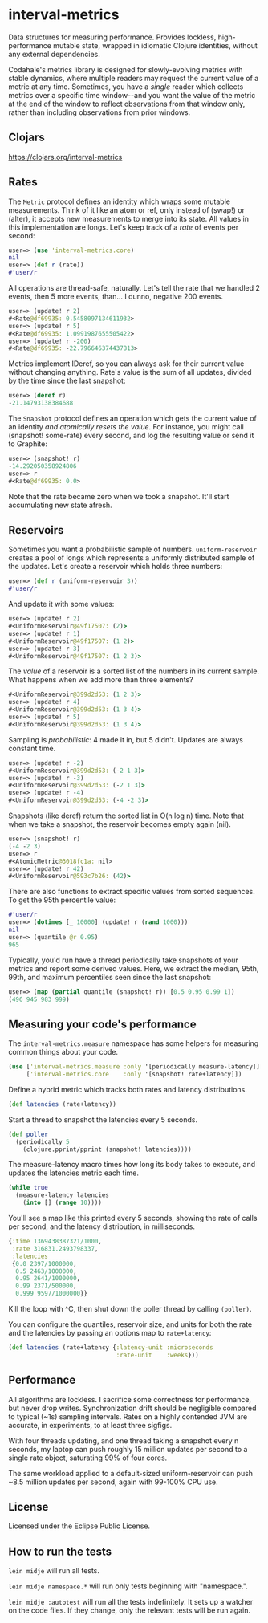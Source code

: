 # interval-metrics

Data structures for measuring performance. Provides lockless, high-performance
mutable state, wrapped in idiomatic Clojure identities, without any external
dependencies.

Codahale's metrics library is designed for slowly-evolving metrics with stable
dynamics, where multiple readers may request the current value of a metric at
any time. Sometimes, you have a *single* reader which collects metrics over a
specific time window--and you want the value of the metric at the end of the
window to reflect observations from that window only, rather than including
observations from prior windows.

## Clojars

https://clojars.org/interval-metrics

## Rates

The `Metric` protocol defines an identity which wraps some mutable
measurements. Think of it like an atom or ref, only instead of (swap!) or
(alter), it accepts new measurements to merge into its state. All values in
this implementation are longs. Let's keep track of a *rate* of events per
second:

``` clj
user=> (use 'interval-metrics.core)
nil
user=> (def r (rate))
#'user/r
```

All operations are thread-safe, naturally. Let's tell the rate that we handled
2 events, then 5 more events, than... I dunno, negative 200 events.

``` clj
user=> (update! r 2)
#<Rate@df69935: 0.5458097134611932>
user=> (update! r 5)
#<Rate@df69935: 1.0991987655505422>
user=> (update! r -200)
#<Rate@df69935: -22.796646374437813>
```

Metrics implement IDeref, so you can always ask for their current value without changing anything. Rate's value is the sum of all updates, divided by the time since the last snapshot:

``` clj
user=> (deref r)
-21.14793138384688
```

The `Snapshot` protocol defines an operation which gets the current value of an
identity *and atomically resets the value*. For instance, you might call
(snapshot! some-rate) every second, and log the resulting value or send it to
Graphite:

``` clj
user=> (snapshot! r)
-14.292050358924806
user=> r
#<Rate@df69935: 0.0>
```

Note that the rate became zero when we took a snapshot. It'll start
accumulating new state afresh.

## Reservoirs

Sometimes you want a probabilistic sample of numbers. `uniform-reservoir` creates a pool of longs which represents a uniformly distributed sample of the updates. Let's create a reservoir which holds three numbers:

``` clj
user=> (def r (uniform-reservoir 3))
#'user/r
```

And update it with some values:

``` clj
user=> (update! r 2)
#<UniformReservoir@49f17507: (2)>
user=> (update! r 1)
#<UniformReservoir@49f17507: (1 2)>
user=> (update! r 3)
#<UniformReservoir@49f17507: (1 2 3)>
```

The *value* of a reservoir is a sorted list of the numbers in its current
sample. What happens when we add more than three elements?

``` clj
#<UniformReservoir@399d2d53: (1 2 3)>
user=> (update! r 4)
#<UniformReservoir@399d2d53: (1 3 4)>
user=> (update! r 5)
#<UniformReservoir@399d2d53: (1 3 4)>
```

Sampling is *probabilistic*: 4 made it in, but 5 didn't. Updates are always
constant time.

``` clj
user=> (update! r -2)
#<UniformReservoir@399d2d53: (-2 1 3)>
user=> (update! r -3)
#<UniformReservoir@399d2d53: (-2 1 3)>
user=> (update! r -4)
#<UniformReservoir@399d2d53: (-4 -2 3)>
```

Snapshots (like deref) return the sorted list in O(n log n) time. Note that
when we take a snapshot, the reservoir becomes empty again (nil). 

``` clj
user=> (snapshot! r)
(-4 -2 3)
user=> r
#<AtomicMetric@3018fc1a: nil>
user=> (update! r 42)
#<UniformReservoir@593c7b26: (42)>
```

There are also functions to extract specific values from sorted sequences. To
get the 95th percentile value:

```clj
#'user/r
user=> (dotimes [_ 10000] (update! r (rand 1000)))
nil
user=> (quantile @r 0.95)
965
```

Typically, you'd run have a thread periodically take snapshots of your metrics and report some derived values. Here, we extract the median, 95th, 99th, and maximum percentiles seen since the last snapshot:

```clj
user=> (map (partial quantile (snapshot! r)) [0.5 0.95 0.99 1])
(496 945 983 999)
```

## Measuring your code's performance

The `interval-metrics.measure` namespace has some helpers for measuring common
things about your code.

```clj
(use ['interval-metrics.measure :only '[periodically measure-latency]]
     ['interval-metrics.core    :only '[snapshot! rate+latency]])
```

Define a hybrid metric which tracks both rates and latency distributions.

```clj
(def latencies (rate+latency))
```

Start a thread to snapshot the latencies every 5 seconds.

```clj
(def poller
  (periodically 5 
    (clojure.pprint/pprint (snapshot! latencies))))
```

The measure-latency macro times how long its body takes to execute, and updates
the latencies metric each time.

```clj
(while true
  (measure-latency latencies
    (into [] (range 10))))
```

You'll see a map like this printed every 5 seconds, showing the rate of calls
per second, and the latency distribution, in milliseconds.

``` clj
{:time 1369438387321/1000,
 :rate 316831.2493798337,
 :latencies
 {0.0 2397/1000000,
  0.5 2463/1000000,
  0.95 2641/1000000,
  0.99 2371/500000,
  0.999 9597/1000000}}
```

Kill the loop with ^C, then shut down the poller thread by calling `(poller)`.

You can configure the quantiles, reservoir size, and units for both the rate
and the latencies by passing an options map to `rate+latency`:

```clj
(def latencies (rate+latency {:latency-unit :microseconds
                              :rate-unit    :weeks}))
```

## Performance

All algorithms are lockless. I sacrifice some correctness for performance, but
never drop writes. Synchronization drift should be negligible compared to
typical (~1s) sampling intervals. Rates on a highly contended JVM are
accurate, in experiments, to at least three sigfigs.

With four threads updating, and one thread taking a snapshot every n seconds,
my laptop can push roughly 15 million updates per second to a single rate
object, saturating 99% of four cores.

The same workload applied to a default-sized uniform-reservoir can push ~8.5
million updates per second, again with 99-100% CPU use.

## License

Licensed under the Eclipse Public License.

## How to run the tests

`lein midje` will run all tests.

`lein midje namespace.*` will run only tests beginning with "namespace.".

`lein midje :autotest` will run all the tests indefinitely. It sets up a
watcher on the code files. If they change, only the relevant tests will be
run again.
